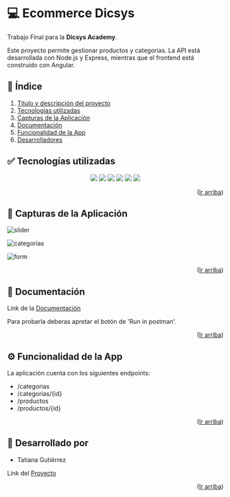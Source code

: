 <!-- TÍTULO Y DESCRIPCIÓN -->
  <a name="ir-arriba"></a>
  # 💻 Ecommerce Dicsys

  Trabajo Final para la **Dicsys Academy**.
  
  Este proyecto permite gestionar productos y categorías. La API está desarrollada con Node.js y Express, mientras que el frontend está construido con Angular.

<!-- ÍNDICE -->
  <a name="indice"></a>
  ## 📌 Índice
  <ol>
    <li><a href="#ir-arriba">Título y descripción del proyecto</a></li>
    <li><a href="#tecnologias">Tecnologías utilizadas</a></li>
    <li><a href="#capturas">Capturas de la Aplicación</a></li>
    <li><a href="#documentacion">Documentación</a></li>
    <li><a href="#funcionalidad">Funcionalidad de la App</a></li>
    <li><a href="#desarrolladores">Desarrolladores</a></li>
  </ol>


<!-- TECNOLOGÍAS UTILIZADAS -->
  <a name="tecnologias"></a>
  ## ✅ Tecnologías utilizadas
  <p align="center">
    <img src="https://img.shields.io/badge/typescript-%23007ACC.svg?style=for-the-badge&logo=typescript&logoColor=white">
    <img src="https://img.shields.io/badge/Angular-DD0031?style=for-the-badge&logo=angular&logoColor=white">
    <img src="https://img.shields.io/badge/JavaScript-F7DF1E?style=for-the-badge&logo=javascript&logoColor=black">
    <img src="https://img.shields.io/badge/Node.js-43853D?style=for-the-badge&logo=node.js&logoColor=white">
    <img src="https://img.shields.io/badge/Express.js-404D59?style=for-the-badge&logo=express">
    <img src="https://img.shields.io/badge/mysql-4479A1.svg?style=for-the-badge&logo=mysql&logoColor=white">
  </p>
  <p align="right">(<a href="#ir-arriba">Ir arriba</a>)</p>

<a name="capturas"></a>
  ## 📸 Capturas de la Aplicación
  
![slider](https://github.com/user-attachments/assets/de91d27c-32bd-4eba-acf8-fb89ba0231f3)

![categorias](https://github.com/user-attachments/assets/f6747360-055e-41fa-91b9-3d2976713d85)

![form](https://github.com/user-attachments/assets/0a0e61c1-5483-4711-9fa9-d5dfe89af56a)

<p align="right">(<a href="#ir-arriba">Ir arriba</a>)</p>
  
<!-- DOCUMENTACIÓN -->
  <a name="documentacion"></a>
  ## 📝 Documentación

  Link de la <a href="https://documenter.getpostman.com/view/17933955/2sAYJ3DLtT">Documentación</a>

  Para probarla deberas apretar el botón de 'Run in postman'.

  <p align="right">(<a href="#ir-arriba">Ir arriba</a>)</p>

<!-- FUNCIONALIDAD DE LA APP -->
  <a name="funcionalidad"></a>
  ## ⚙️ Funcionalidad de la App
  La aplicación cuenta con los siguientes endpoints:
  <ul>
    <li>/categorias</li>
    <li>/categorias/{id}</li>
    <li>/productos</li>
    <li>/productos/{id}</li>
  </ul>
  <p align="right">(<a href="#ir-arriba">Ir arriba</a>)</p>


<!-- CONTACTO -->
 <a name="desarrolladores"></a>
  ## 📩 Desarrollado por
   - Tatiana Gutiérrez 
  
   Link del <a href="https://github.com/tatianagutierrez/Proyecto-Dicsys">Proyecto</a>
  <p align="right">(<a href="#ir-arriba">Ir arriba</a>)</p>
